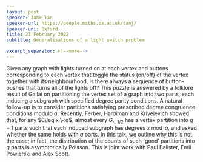 ```yaml
---
layout: post
speaker: Jane Tan
speaker-url: https://people.maths.ox.ac.uk/tanj/
speaker-uni: Oxford
title: 21 February 2022
subtitle: Generalisations of a light switch problem

excerpt_separator: <!--more-->
---
```



Given any graph with lights turned on at each vertex and buttons corresponding to each vertex that toggle the status (on/off) of the vertex together with its neighbourhood, is there always a sequence of button-pushes that turns all of the lights off? This puzzle is answered by a folklore result of Gallai on partitioning the vertex set of a graph into two parts, each inducing a subgraph with specified degree parity conditions. A natural follow-up is to consider partitions satisfying prescribed degree congruence conditions modulo $q$. Recently, Ferber, Hardiman and Krivelevich showed that, for any $0\leq x \<q$, almost every $G_{n,1/2}$ has a vertex partition into $q+1$ parts such that each induced subgraph has degrees $x \bmod q$, and asked whether the same holds with $q$ parts. In this talk, we outline why this is not the case; in fact, the distribution of the counts of such `good’ partitions into $q$ parts is asymptotically Poisson. This is joint work with Paul Balister, Emil Powierski and Alex Scott.

<!--more-->
